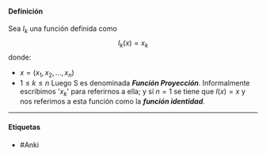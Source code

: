 #### Definición
Sea $I_k$ una función definida como $$I_k(x)=x_k$$donde:
- $x=(x_1,x_2,...,x_n)$
- $1\le k \le n$ 
Luego S es denominada ***Función Proyección***. Informalmente escribimos '$x_k$' para referirnos a ella; y si $n=1$ se tiene que $I(x)=x$  y nos referimos a esta función como la ***función identidad***.
***
#### Etiquetas
- #Anki 
